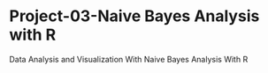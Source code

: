 # Project-03-Naive Bayes Analysis with R
Data Analysis and Visualization With Naive Bayes Analysis With R
